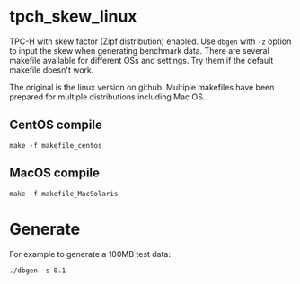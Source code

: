 # tpch_skew_linux

TPC-H with skew factor (Zipf distribution) enabled. Use `dbgen` with `-z` option to input the skew when generating benchmark data. There are several makefile available for different OSs and settings. Try them if the default makefile doesn't work.

The original is the linux version on github. Multiple makefiles have been prepared for multiple distributions including Mac OS.


## CentOS compile

    make -f makefile_centos


## MacOS compile

    make -f makefile_MacSolaris
    
# Generate
For example to generate a 100MB test data:

`./dbgen -s 0.1`





